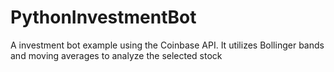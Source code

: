 # PythonInvestmentBot

A investment bot example using the Coinbase API.
It utilizes Bollinger bands and moving averages to analyze the selected stock
